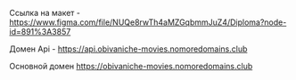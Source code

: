 Ссылка на макет - https://www.figma.com/file/NUQe8rwTh4aMZGqbmmJuZ4/Diploma?node-id=891%3A3857

Домен Api - https://api.obivaniche-movies.nomoredomains.club

Основной домен https://obivaniche-movies.nomoredomains.club
